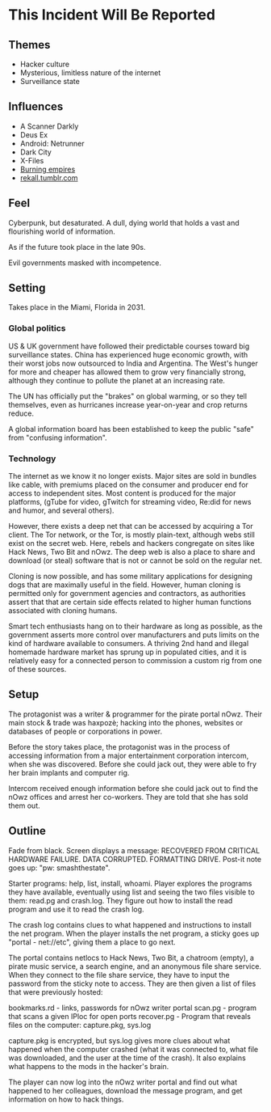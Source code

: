 # This Incident Will Be Reported #

## Themes ##
* Hacker culture
* Mysterious, limitless nature of the internet
* Surveillance state

## Influences ##
* A Scanner Darkly
* Deus Ex
* Android: Netrunner
* Dark City
* X-Files
* [Burning empires](http://www.amazon.com/Burning-Empires-Standing-VNV-Nation/dp/B00004TF67%3FSubscriptionId%3DAKIAILSHYYTFIVPWUY6Q%26tag%3Dduckduckgo-d-20%26linkCode%3Dxm2%26camp%3D2025%26creative%3D165953%26creativeASIN%3DB00004TF67)
* [rekall.tumblr.com](http://rekall.tumblr.com/)

## Feel ##
Cyberpunk, but desaturated. A dull, dying world that holds a vast and flourishing world of information.

As if the future took place in the late 90s.

Evil governments masked with incompetence.

## Setting ##
Takes place in the Miami, Florida in 2031.

### Global politics ###
US & UK government have followed their predictable courses toward big surveillance states. China has experienced huge economic growth, with their worst jobs now outsourced to India and Argentina. The West's hunger for more and cheaper has allowed them to grow very financially strong, although they continue to pollute the planet at an increasing rate.

The UN has officially put the "brakes" on global warming, or so they tell themselves, even as hurricanes increase year-on-year and crop returns reduce.

A global information board has been established to keep the public "safe" from "confusing information".

### Technology ###
The internet as we know it no longer exists. Major sites are sold in bundles like cable, with premiums placed on the consumer and producer end for access to independent sites. Most content is produced for the major platforms, (gTube for video, gTwitch for streaming video, Re:did for news and humor, and several others).

However, there exists a deep net that can be accessed by acquiring a Tor client. The Tor network, or the Tor, is mostly plain-text, although webs still exist on the secret web. Here, rebels and hackers congregate on sites like Hack News, Two Bit and nOwz. The deep web is also a place to share and download (or steal) software that is not or cannot be sold on the regular net.

Cloning is now possible, and has some military applications for designing dogs that are maximally useful in the field. However, human cloning is permitted only for government agencies and contractors, as authorities assert that that are certain side effects related to higher human functions associated with cloning humans.

Smart tech enthusiasts hang on to their hardware as long as possible, as the government asserts more control over manufacturers and puts limits on the kind of hardware available to consumers. A thriving 2nd hand and illegal homemade hardware market has sprung up in populated cities, and it is relatively easy for a connected person to commission a custom rig from one of these sources.

## Setup

The protagonist was a writer & programmer for the pirate portal nOwz. Their main stock & trade was haxpozè; hacking into the phones, websites or databases of people or corporations in power.

Before the story takes place, the protagonist was in the process of accessing information from a major entertainment corporation intercom, when she was discovered. Before she could jack out, they were able to fry her brain implants and computer rig.

Intercom received enough information before she could jack out to find the nOwz offices and arrest her co-workers. They are told that she has sold them out.


## Outline

Fade from black. Screen displays a message: RECOVERED FROM CRITICAL HARDWARE FAILURE. DATA CORRUPTED. FORMATTING DRIVE. Post-it note goes up: "pw: smashthestate".

Starter programs: help, list, install, whoami. Player explores the programs they have available, eventually using list and seeing the two files visible to them: read.pg and crash.log. They figure out how to install the read program and use it to read the crash log.

The crash log contains clues to what happened and instructions to install the net program. When the player installs the net program, a sticky goes up "portal - net://etc", giving them a place to go next.

The portal contains netlocs to Hack News, Two Bit, a chatroom (empty), a pirate music service, a search engine, and an anonymous file share service. When they connect to the file share service, they have to input the password from the sticky note to access. They are then given a list of files that were previously hosted:

  bookmarks.rd - links, passwords for nOwz writer portal
  scan.pg - program that scans a given IPloc for open ports
  recover.pg - Program that reveals files on the computer: capture.pkg, sys.log

capture.pkg is encrypted, but sys.log gives more clues about what happened when the computer crashed (what it was connected to, what file was downloaded, and the user at the time of the crash). It also explains what happens to the mods in the hacker's brain.

The player can now log into the nOwz writer portal and find out what happened to her colleagues, download the message program, and get information on how to hack things.
